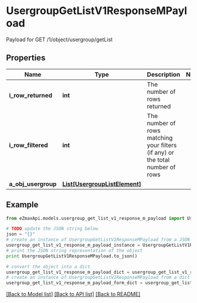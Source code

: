 # UsergroupGetListV1ResponseMPayload

Payload for GET /1/object/usergroup/getList

## Properties
Name | Type | Description | Notes
------------ | ------------- | ------------- | -------------
**i_row_returned** | **int** | The number of rows returned | 
**i_row_filtered** | **int** | The number of rows matching your filters (if any) or the total number of rows | 
**a_obj_usergroup** | [**List[UsergroupListElement]**](UsergroupListElement.md) |  | 

## Example

```python
from eZmaxApi.models.usergroup_get_list_v1_response_m_payload import UsergroupGetListV1ResponseMPayload

# TODO update the JSON string below
json = "{}"
# create an instance of UsergroupGetListV1ResponseMPayload from a JSON string
usergroup_get_list_v1_response_m_payload_instance = UsergroupGetListV1ResponseMPayload.from_json(json)
# print the JSON string representation of the object
print UsergroupGetListV1ResponseMPayload.to_json()

# convert the object into a dict
usergroup_get_list_v1_response_m_payload_dict = usergroup_get_list_v1_response_m_payload_instance.to_dict()
# create an instance of UsergroupGetListV1ResponseMPayload from a dict
usergroup_get_list_v1_response_m_payload_form_dict = usergroup_get_list_v1_response_m_payload.from_dict(usergroup_get_list_v1_response_m_payload_dict)
```
[[Back to Model list]](../README.md#documentation-for-models) [[Back to API list]](../README.md#documentation-for-api-endpoints) [[Back to README]](../README.md)


